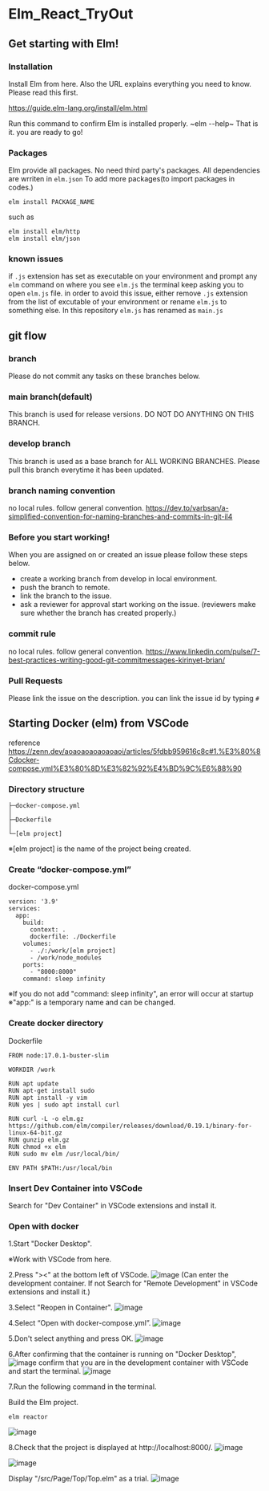 # Elm_React_TryOut

## Get starting with Elm!

### Installation
Install Elm from here. Also the URL explains everything you need to know. Please read this first.

https://guide.elm-lang.org/install/elm.html

Run this command to confirm Elm is installed properly.
~elm --help~
That is it. you are ready to go!

### Packages
Elm provide all packages. No need third party's packages.
All dependencies are wrriten in `elm.json`
To add more packages(to import packages in codes.)
```
elm install PACKAGE_NAME
```
such as
```
elm install elm/http
elm install elm/json
```
### known issues
if `.js` extension has set as executable on your environment and prompt any `elm` command on where you see `elm.js` the terminal keep asking you to open `elm.js` file.
in order to avoid this issue, either remove `.js` extension from the list of excutable of your environment or rename `elm.js` to something else. In this repository `elm.js` has renamed as `main.js`

## git flow

### branch
Please do not commit any tasks on these branches below.

### main branch(default)
This branch is used for release versions. DO NOT DO ANYTHING ON THIS BRANCH.

### develop branch
This branch is used as a base branch for ALL WORKING BRANCHES.
Please pull this branch everytime it has been updated.

### branch naming convention
no local rules. follow general convention.
https://dev.to/varbsan/a-simplified-convention-for-naming-branches-and-commits-in-git-il4

### Before you start working!
When you are assigned on or created an issue please follow these steps below.
- create a working branch from develop in local environment.
- push the branch to remote. 
- link the branch to the issue.
- ask a reviewer for approval start working on the issue. (reviewers make sure whether the branch has created properly.)

### commit rule
no local rules. follow general convention.
https://www.linkedin.com/pulse/7-best-practices-writing-good-git-commitmessages-kirinyet-brian/

### Pull Requests
Please link the issue on the description. you can link the issue id by typing `#`

## Starting Docker (elm) from VSCode
reference https://zenn.dev/aoaoaoaoaoaoaoi/articles/5fdbb959616c8c#1.%E3%80%8Cdocker-compose.yml%E3%80%8D%E3%82%92%E4%BD%9C%E6%88%90

### Directory structure
```
├─docker-compose.yml
│
├─Dockerfile
│
└─[elm project]
```
※[elm project] is the name of the project being created.

### Create “docker-compose.yml”
docker-compose.yml
```
version: '3.9'
services:
  app:
    build:
      context: .
      dockerfile: ./Dockerfile
    volumes:
      - ./:/work/[elm project]
      - /work/node_modules
    ports:
      - "8000:8000"
    command: sleep infinity

```
※If you do not add "command: sleep infinity", an error will occur at startup
※"app:" is a temporary name and can be changed.

### Create docker directory
Dockerfile
```
FROM node:17.0.1-buster-slim

WORKDIR /work

RUN apt update
RUN apt-get install sudo
RUN apt install -y vim
RUN yes | sudo apt install curl

RUN curl -L -o elm.gz https://github.com/elm/compiler/releases/download/0.19.1/binary-for-linux-64-bit.gz
RUN gunzip elm.gz
RUN chmod +x elm
RUN sudo mv elm /usr/local/bin/

ENV PATH $PATH:/usr/local/bin

```

### Insert Dev Container into VSCode
Search for "Dev Container" in VSCode extensions and install it.

### Open with docker
1.Start "Docker Desktop".

※Work with VSCode from here.

2.Press "><" at the bottom left of VSCode.
![image](https://github.com/vitoria-training/Experiment-Elm/assets/129945608/ddd9f05c-436c-4141-8866-f3a25196d7bf)
(Can enter the development container.
 If not Search for "Remote Development" in VSCode extensions and install it.)

3.Select "Reopen in Container".
![image](https://github.com/vitoria-training/Experiment-Elm/assets/129945608/356b4f2c-4c6a-4f4d-a5b1-64a54d5a2303)

4.Select “Open with docker-compose.yml”.
![image](https://github.com/vitoria-training/Experiment-Elm/assets/129945608/92724578-ad83-49e3-9f63-446867b7154b)

5.Don't select anything and press OK.
![image](https://github.com/vitoria-training/Experiment-Elm/assets/129945608/d3f91fde-3557-4f0d-a1e1-71ab38951678)

6.After confirming that the container is running on "Docker Desktop",
![image](https://github.com/vitoria-training/Experiment-Elm/assets/129945608/30875621-250e-4e84-9627-cb87ddb97456)
confirm that you are in the development container with VSCode and start the terminal.
![image](https://github.com/vitoria-training/Experiment-Elm/assets/129945608/9e22bcaa-7630-4a19-8f15-1eb39a963e14)

7.Run the following command in the terminal.

Build the Elm project.
```
elm reactor
```
![image](https://github.com/vitoria-training/Experiment-Elm/assets/129945608/e2a40400-49b5-4d12-b49c-1acd0e569d80)

8.Check that the project is displayed at http://localhost:8000/.
![image](https://github.com/vitoria-training/Experiment-Elm/assets/129945608/9b25e915-a6a1-4e0e-820e-69ecdd366dd0)

![image](https://github.com/vitoria-training/Experiment-Elm/assets/129945608/c3ae3783-1029-45b6-80ff-6cf2f4d98d85)


Display "/src/Page/Top/Top.elm" as a trial.
![image](https://github.com/vitoria-training/Experiment-Elm/assets/129945608/1626105a-1a47-4c2c-a451-480bc8828e28)
